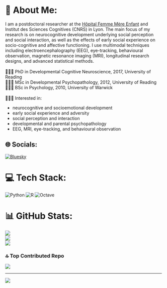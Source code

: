 # 💫 About Me:
I am a postdoctoral researcher at the [Hôpital Femme Mère Enfant](https://www.chu-lyon.fr/hopital-femme-mere-enfant) and Institut des Sciences Cognitives (CNRS) in Lyon. The main focus of my research is on neurocognitive development underlying social perception and social interaction, as well as the effects of early social experience on socio-cognitive and affective functioning. I use multimodal techniques including electroencephalography (EEG), eye-tracking, behavioural observation, magnetic resonance imaging (MRI), longitudinal research designs, and advanced statistical methods.<br><br>
👩🏻‍🎓 PhD in Developmental Cognitive Neuroscience, 2017, University of Reading<br/>
👩🏻‍🎓 MSc in Developmental Psychopathology, 2012, University of Reading<br/>
👩🏻‍🎓 BSc in Psychology, 2010, University of Warwick<br/><br>
👩🏻‍💻 Interested in:<br>
* neurocognitive and socioemotional development<br>
* early social experience and adversity<br>
* social perception and interaction<br>
* developmental and parental psychopathology<br>
* EEG, MRI, eye-tracking, and behavioural observation<br/>


## 🌐 Socials:
[![Bluesky](https://img.shields.io/badge/bluesky-0285FF?style=for-the-badge&logo=bluesky&logoColor=%23FFFFFF)](https://bsky.app/profile/hollyrayson.bsky.social‬) 

# 💻 Tech Stack:
![Python](https://img.shields.io/badge/python-3670A0?style=for-the-badge&logo=python&logoColor=ffdd54) ![R](https://img.shields.io/badge/r-%23276DC3.svg?style=for-the-badge&logo=r&logoColor=white) ![Octave](https://img.shields.io/badge/OCTAVE-darkblue?style=for-the-badge&logo=octave&logoColor=fcd683)
# 📊 GitHub Stats:
![](https://github-readme-stats.vercel.app/api?username=hrayson&theme=dark&hide_border=false&include_all_commits=false&count_private=false)<br/>
![](https://nirzak-streak-stats.vercel.app/?user=hrayson&theme=dark&hide_border=false)<br/>
![](https://github-readme-stats.vercel.app/api/top-langs/?username=hrayson&theme=dark&hide_border=false&include_all_commits=false&count_private=false&layout=compact)

### 🔝 Top Contributed Repo
![](https://github-contributor-stats.vercel.app/api?username=hrayson&limit=5&theme=dark&combine_all_yearly_contributions=true)

---
[![](https://visitcount.itsvg.in/api?id=hrayson&icon=0&color=0)](https://visitcount.itsvg.in)

<!-- Proudly created with GPRM ( https://gprm.itsvg.in ) -->
